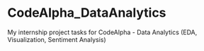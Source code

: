 # CodeAlpha_DataAnalytics
My internship project tasks for CodeAlpha - Data Analytics (EDA, Visualization, Sentiment Analysis)
